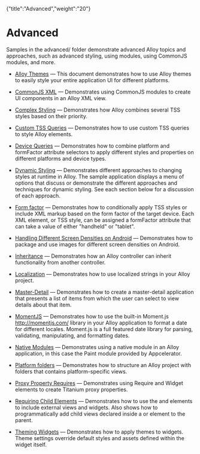 {"title":"Advanced","weight":"20"} 

# Advanced

Samples in the advanced/ folder demonstrate advanced Alloy topics and approaches, such as advanced styling, using modules, using CommonJS modules, and more.

*   [Alloy Themes](/docs/appc/Alloy_Framework/Alloy_Guide/Alloy_Test_Apps/Advanced/Alloy_Themes/) — This document demonstrates how to use Alloy themes to easily style your entire application UI for different platforms.
    
*   [CommonJS XML](/docs/appc/Alloy_Framework/Alloy_Guide/Alloy_Test_Apps/Advanced/CommonJS_XML/) — Demonstrates using CommonJS modules to create UI components in an Alloy XML view.
    
*   [Complex Styling](/docs/appc/Alloy_Framework/Alloy_Guide/Alloy_Test_Apps/Advanced/Complex_Styling/) — Demonstrates how Alloy combines several TSS styles based on their priority.
    
*   [Custom TSS Queries](/docs/appc/Alloy_Framework/Alloy_Guide/Alloy_Test_Apps/Advanced/Custom_TSS_Queries/) — Demonstrates how to use custom TSS queries to style Alloy elements.
    
*   [Device Queries](/docs/appc/Alloy_Framework/Alloy_Guide/Alloy_Test_Apps/Advanced/Device_Queries/) — Demonstrates how to combine platform and formFactor attribute selectors to apply different styles and properties on different platforms and device types.
    
*   [Dynamic Styling](/docs/appc/Alloy_Framework/Alloy_Guide/Alloy_Test_Apps/Advanced/Dynamic_Styling/) — Demonstrates different approaches to changing styles at runtime in Alloy. The sample application displays a menu of options that discuss or demonstrate the different approaches and techniques for dynamic styling. See each section below for a discussion of each approach.
    
*   [Form factor](/docs/appc/Alloy_Framework/Alloy_Guide/Alloy_Test_Apps/Advanced/Form_factor/) — Demonstrates how to conditionally apply TSS styles or include XML markup based on the form factor of the target device. Each XML element, or TSS style, can be assigned a formFactor attribute that can take a value of either "handheld" or "tablet".
    
*   [Handling Different Screen Densities on Android](/docs/appc/Alloy_Framework/Alloy_Guide/Alloy_Test_Apps/Advanced/Handling_Different_Screen_Densities_on_Android/) — Demonstrates how to package and use images for different screen densities on Android.
    
*   [Inheritance](/docs/appc/Alloy_Framework/Alloy_Guide/Alloy_Test_Apps/Advanced/Inheritance/) — Demonstrates how an Alloy controller can inherit functionality from another controller.
    
*   [Localization](/docs/appc/Alloy_Framework/Alloy_Guide/Alloy_Test_Apps/Advanced/Localization/) — Demonstrates how to use localized strings in your Alloy project.
    
*   [Master-Detail](/docs/appc/Alloy_Framework/Alloy_Guide/Alloy_Test_Apps/Advanced/Master-Detail/) — Demonstrates how to create a master-detail application that presents a list of items from which the user can select to view details about that item.
    
*   [MomentJS](/docs/appc/Alloy_Framework/Alloy_Guide/Alloy_Test_Apps/Advanced/MomentJS/) — Demonstrates how to use the built-in Moment.js http://momentjs.com/ library in your Alloy application to format a date for different locales. Moment.js is a full featured date library for parsing, validating, manipulating, and formatting dates.
    
*   [Native Modules](/docs/appc/Alloy_Framework/Alloy_Guide/Alloy_Test_Apps/Advanced/Native_Modules/) — Demonstrates using a native module in an Alloy application, in this case the Paint module provided by Appcelerator.
    
*   [Platform folders](/docs/appc/Alloy_Framework/Alloy_Guide/Alloy_Test_Apps/Advanced/Platform_folders/) — Demonstrates how to structure an Alloy project with folders that contains platform-specific views.
    
*   [Proxy Property Requires](/docs/appc/Alloy_Framework/Alloy_Guide/Alloy_Test_Apps/Advanced/Proxy_Property_Requires/) — Demonstrates using Require and Widget elements to create Titanium proxy properties.
    
*   [Requiring Child Elements](/docs/appc/Alloy_Framework/Alloy_Guide/Alloy_Test_Apps/Advanced/Requiring_Child_Elements/) — Demonstrates how to use the and elements to include external views and widgets. Also shows how to programmatically add child views declared inside a or element to the parent.
    
*   [Theming Widgets](/docs/appc/Alloy_Framework/Alloy_Guide/Alloy_Test_Apps/Advanced/Theming_Widgets/) — Demonstrates how to apply themes to widgets. Theme settings override default styles and assets defined within the widget itself.